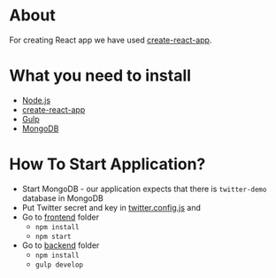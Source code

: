 # About

For creating React app we have used [create-react-app](https://github.com/facebookincubator/create-react-app).

# What you need to install

* [Node.js](https://nodejs.org/en/)
* [create-react-app](https://github.com/facebookincubator/create-react-app)
* [Gulp](http://gulpjs.com/)
* [MongoDB](https://www.mongodb.com/)

# How To Start Application?

* Start MongoDB - our application expects that there is `twitter-demo` database in MongoDB
* Put Twitter secret and key in [twitter.config.js](https://github.com/GenFirst/react-node-twitter-login/blob/master/backend/twitter.config.js) and 
* Go to [frontend](https://github.com/GenFirst/react-node-twitter-login/tree/master/frontend) folder
    * `npm install`
    * `npm start`
* Go to [backend](https://github.com/GenFirst/react-node-twitter-login/tree/master/backend) folder
    * `npm install`
    * `gulp develop`
    

